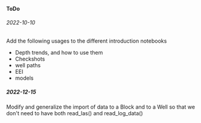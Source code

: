 **ToDo**

###### 2022-10-10

Add the following usages to the different introduction notebooks
 - Depth trends, and how to use them
 - Checkshots
 - well paths
 - EEI
 - models

##### 2022-12-15

Modify and generalize the import of data to a Block and to a Well so that we don't need to have both read_las() and read_log_data() 
